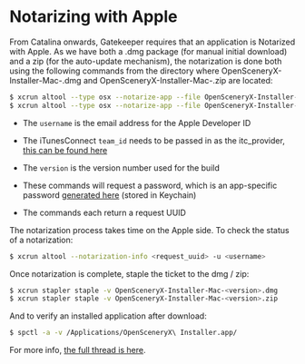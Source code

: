 Notarizing with Apple
=====================

From Catalina onwards, Gatekeeper requires that an application is Notarized with Apple.  As we have both a .dmg package (for manual initial download) and a zip (for the auto-update mechanism), the notarization is done both using the following commands from the directory where OpenSceneryX-Installer-Mac-<version>.dmg and OpenSceneryX-Installer-Mac-<version>.zip are located:

```bash
$ xcrun altool --type osx --notarize-app --file OpenSceneryX-Installer-Mac-<version>.dmg --primary-bundle-id com.aussi.opensceneryx.installer --username <username> -itc_provider <team_id>
$ xcrun altool --type osx --notarize-app --file OpenSceneryX-Installer-Mac-<version>.zip --primary-bundle-id com.aussi.opensceneryx.installer --username <username> -itc_provider <team_id>
```

* The `username` is the email address for the Apple Developer ID

* The iTunesConnect `team_id` needs to be passed in as the itc_provider, [this can be found here](https://developer.apple.com/account/#/membership/)

* The `version` is the version number used for the build

* These commands will request a password, which is an app-specific password [generated here](https://appleid.apple.com/account/manage) (stored in Keychain)

* The commands each return a request UUID

The notarization process takes time on the Apple side. To check the status of a notarization:

```bash
$ xcrun altool --notarization-info <request_uuid> -u <username>
```

Once notarization is complete, staple the ticket to the dmg / zip:

```bash
$ xcrun stapler staple -v OpenSceneryX-Installer-Mac-<version>.dmg
$ xcrun stapler staple -v OpenSceneryX-Installer-Mac-<version>.zip
```

And to verify an installed application after download:

```bash
$ spctl -a -v /Applications/OpenSceneryX\ Installer.app/
```

For more info, [the full thread is here](https://forum.xojo.com/50655-how-to-codesign-and-notarise-your-app-for-macos-10-14-and-highe).